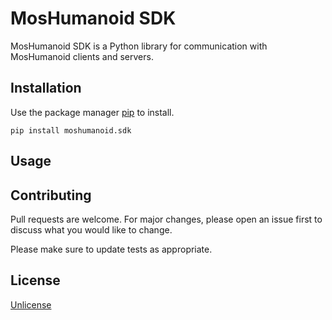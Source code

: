 # MosHumanoid SDK

MosHumanoid SDK is a Python library for communication with MosHumanoid clients and servers.

## Installation

Use the package manager [pip](https://pip.pypa.io/en/stable/) to install.

```shell
pip install moshumanoid.sdk
```

## Usage

## Contributing

Pull requests are welcome. For major changes, please open an issue first to discuss what you would like to change.

Please make sure to update tests as appropriate.

## License

[Unlicense](choosealicense.com/licenses/unlicense/)
